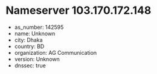 # Nameserver 103.170.172.148

* as_number: 142595
* name: Unknown
* city: Dhaka
* country: BD
* organization: AG Communication
* version: Unknown
* dnssec: true
